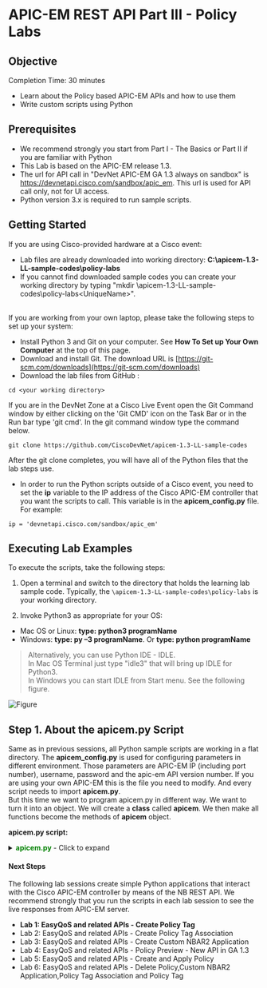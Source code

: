 # APIC-EM REST API Part III - Policy Labs

## Objective

Completion Time: 30 minutes

* Learn about the Policy based APIC-EM APIs and how to use them
* Write custom scripts using Python


## Prerequisites
* We recommend strongly you start from Part I - The Basics or Part II if you are familiar with Python
* This Lab is based on the APIC-EM release 1.3.
* The url for API call in "DevNet APIC-EM GA 1.3 always on sandbox" is https://devnetapi.cisco.com/sandbox/apic_em. This url is used for API call only, not for UI access.
* Python version 3.x is required to run sample scripts.


## Getting Started

If you are using Cisco-provided hardware at a Cisco event:

*  Lab files are already downloaded into working directory: **C:\apicem-1.3-LL-sample-codes\policy-labs**
*  If you cannot find downloaded sample codes you can create your working directory by typing "mkdir \apicem-1.3-LL-sample-codes\policy-labs\<UniqueName>".<br><br>

If you are working from your own laptop, please take the following steps to set up your system:

*  Install Python 3 and Git on your computer. See **How To Set up Your Own Computer** at the top of this page.
*  Download and install Git.  The download URL is [https://git-scm.com/downloads](https://git-scm.com/downloads)
*  Download the lab files from GitHub :

 ```
 cd <your working directory>
 ```

 If you are in the DevNet Zone at a Cisco Live Event open the Git Command window by either clicking on the 'Git CMD' icon on the Task Bar or in the Run bar type 'git cmd'.  In the git command window type the command below.

 ```
 git clone https://github.com/CiscoDevNet/apicem-1.3-LL-sample-codes
 ```
 After the git clone completes, you will have all of the Python files that the lab steps use.

*  In order to run the Python scripts outside of a Cisco event, you need to set the **ip** variable to the IP address of the Cisco APIC-EM controller that you want the scripts to call. This variable is in the **apicem_config.py** file.<br>
For example:

 ```
 ip = 'devnetapi.cisco.com/sandbox/apic_em'
 ```

## Executing Lab Examples

To execute the scripts, take the following steps:

1. Open a terminal and switch to the directory that holds the learning lab sample code. Typically, the `\apicem-1.3-LL-sample-codes\policy-labs` is your working directory.

2. Invoke Python3 as appropriate for your OS:<br>
  * Mac OS or Linux: **type: python3 programName**
  * Windows: **type: py –3 programName**. Or **type: python programName**


> Alternatively, you can use Python IDE - IDLE.<br> In Mac OS Terminal just type "idle3" that will bring up IDLE for Python3.<br>In Windows you can start IDLE from Start menu. See the following figure.</b><br></font>

![Figure](/posts/files/apic-em-1-3-policy/idle.jpg)



## Step 1.  About the apicem.py Script
Same as in previous sessions, all Python sample scripts are working in a flat directory. The **apicem\_config.py** is used for configuring parameters in different environment. Those parameters are APIC-EM IP (including port number), username, password and the apic-em API version number. If you are using your own APIC-EM this is the file you need to modify. And every script needs to import **apicem.py**.<br>
But this time we want to program apicem.py in different way. We want to turn it into an object. We will create a **class** called **apicem**. We then make all functions become the methods of **apicem** object.<br>


**apicem.py script:**

<details>
<summary><font color='green'><b>apicem.py</b></font> - Click to expand</summary>

<pre><code>
"""
This script provides the same functions as in previous leaning lab
but using Python class.
"""

import requests   # We use Python external "requests" module to do HTTP query
import json
import sys

### All APIC-EM configuration is in apicem_config.py
import apicem_config  # APIC-EM IP is assigned in apicem_config.py
from tabulate import tabulate # Pretty-print tabular data in Python

requests.packages.urllib3.disable_warnings() # Disable warning message
* Used to get rid of certificate warning messages when using Python 3.
* For more information please refer to: https://urllib3.readthedocs.org/en/latest/security.html

class apicem(object):
    """ An object to provide easy RESTful request for APIC-EM APIs"""

    def __init__(self, host = apicem_config.APICEM_IP,username = apicem_config.USERNAME,
                 password = apicem_config.PASSWORD,version= apicem_config.VERSION,**kwargs):
        """      --apicem object initializer--

        When a class defines an special __init__() method,
        class instantiation automatically invokes __init__() for the newly-created class instance.

        Taking apic-em IP, login, password and version number from apicem_config.py as default
        To overwrite enter IP,username and password when initialize the instance

        Parameters
        ----------
        self: a reference to the class instance
        host (str): apic-em routable DNS address or ip
        username (str): user name to authenticate with
        password (str): password to authenticate with
        version (str): apic-em version
        **kwargs: arbitrary number of keyword arguments (optional, use as needed)

        Will use default value from apicem_config.py for host, username, password and version
        if there are not assigned during creating apicem instance.

        Methods:
        ----------
        get_X_auth_token: get token
        get_url: get the complete url i.e. 'https://myapicem.mycompany.com/api/v1/<api>'
        get: simplify requests.get
        post: simplify requests.post
        put: simplify requests.put
        delete: simplify requests.delete
        prettyPrint: pretty print raw response

        Note:
        -----
        port number can be configured in apicem_config.py as part of 'apicem_ip' string

        """

        self.__dict__.update(kwargs)
        self.api_url = "https://%s/api/%s/%s" # host, version and api
        self.host = host
        self.version = version
        self.username = username
        self.password = password
        self.headers = {"content-type":"application/json"}

        # Get authentication when initializing instant, also add token into the self.headers
        # So in get,post,put and delete methods don't need to get service ticket again
        if self.username is not None:
            self.get_X_auth_token()
        else:
            print ("need to provide username")

    def get_X_auth_token(self):
        """
        This function returns a new service ticket.
        In this function we also assign header value which is used in the get/post/put/delete functions

        Return:
        ----------
        str: APIC-EM authentication token
        """
        # All APIC-EM REST API query and response content type is JSON
        # JSON input for the post ticket API request

        r_json = {"username": self.username,"password": self.password}

        # Post ticket API request
        try:
            r = requests.post(self.get_url("ticket"),json.dumps(r_json),headers=self.headers,verify = False)
            response_json = r.json()

            # Adding 'X-Auth-Token' to header
            self.headers['X-Auth-Token'] = response_json["response"]["serviceTicket"]
            return (response_json["response"]["serviceTicket"])
        except:
            # Something wrong, cannot get service ticket
            print ("Status: %s"%r.status_code)
            print ("Response: %s"%r.text)
            sys.exit ()


    def get_url(self, api):
        """
        get the complete url path for the request

        Parameters
        ----------
        api (str): APIC-EM API

        Return:
        str: url for REST request
        """

        complete_url = self.api_url % (self.host, self.version, api)
        return complete_url

    def get(self, api, params='', printOut=False):
        """
        To simplify requests.get with default configuration.Return is the same as requests.get

        Parameters
        ----------
        api (str): api without prefix
                   example: for https://10.10.10.10/api/v1/host just use "host"
        params (str): optional parameters for the GET request
        printOut (boolean): to pretty print raw response (set True to print)

        Return:
        -------
        object: an instance of the Response object(of requests module)

        Authentication token is obtained during the object initialization and assigned to self.headers
        when calling get_X_auth_token()
        """
        try:
            url = self.get_url(api)
            print ("\nExecuting GET '%s'\n"%url)
            r = requests.get(url,headers=self.headers,params=params, verify = False)
            print ("GET '%s' Status: "%api,r.status_code,'\n') # This is the http request status
            if printOut:
                self.prettyPrint("Response:\n", r)
            return r
        except:
            print ("Something wrong to GET /",api)
            sys.exit()

    def post(self,api,data=None,params='',printOut=False):
        """
        To simplify requests.post with default configuration. Return is the same as requests.post

        Parameters
        ----------
        api (str): api without prefix
             example: for https://10.10.10.10/api/v1/policy just use "policy"
        data (JSON): JSON object for the POST request
        printOut (boolean): to pretty print raw response (set True to print)

        Return:
        -------
        object: an instance of the Response object(of requests module)

        Authentication token is obtained during the object initialization and assigned to self.headers
        when calling get_X_auth_token()
        """

        try:
            url = self.get_url(api)
            print ("\nExecuting POST '%s'\n"%url)
            r = requests.post(url, json.dumps(data), headers=self.headers,params=params,verify = False)
            print ("POST '%s' Status: "%api,r.status_code,'\n') # This is the http request status
            if printOut:
                self.prettyPrint("Response:\n", r)
            return r
        except:
            print ("Something wrong to POST /",api)
            sys.exit()


    def put(self, api, data=None, printOut=False):
        """
        To simplify requests.post with default configuration. Return is the same as requests.put

        Parameters
        ----------
        api (str): api without prefix
             example: for https://10.10.10.10/api/v1/policy just use "policy"
        data (JSON): JSON object for the POST request
        printOut (boolean): to pretty print raw response (set True to print)

        Return:
        -------
        object: an instance of the Response object(of requests module)

        Authentication token is obtained during the object initialization and assigned to self.headers
        when calling get_X_auth_token()
        """

        try:
            url = self.get_url(api)
            print ("\nExecuting PUT '%s'\n"%url)
            r = requests.put(url, data, headers=self.headers,verify = False)
            print ("PUT '%s' Status: "%api,r.status_code,'\n') # This is the http request status
            if printOut:
                self.prettyPrint("Response:\n", r)
            return r
        except:
            print ("Something wrong to PUT /",api)
            sys.exit()

    def delete(self, api, params='',printOut=False):
        """
        To simplify requests.get with default configuration.Return is the same as requests.delete
        Parameters
        ----------
        api (str): api without prefix
             example: for https://10.10.10.10/api/v1/policy just use "policy"
        params (str): optional parameters for the GET request
        printOut (boolean): to pretty print raw response (set True to print)

        Return:
        -------
        object: an instance of the Response object(of requests module)

        Authentication token is obtained during the object initialization and assigned to self.headers
        when calling get_X_auth_token()
        """
        try:
            url = self.get_url(api)
            print ("\nExecuting DELETE '%s'\n"%url)
            r = requests.delete(url, headers=self.headers, params=params, verify = False)
            print ("DELETE '%s' Status: "%api,r.status_code,'\n') # This is the http request status
            if printOut:
                self.prettyPrint("Response:\n", r)
            return r
        except:
            print ("Something wrong to DELETE /",api)
            sys.exit()

    def prettyPrint(self,text="",json_object=None):
        """
        Parameters
        ----------
        text (str) : message to print out
        json_object (Response object): an instance of the Response object(of requests module)

        Return:
        -------
        None
        """
        resp = json_object.json() # Get the json-encoded content from response
        print (text,json.dumps(resp,indent=4))    # This is the entire response from the query   
</code></pre>
</details>

#### Next Steps

The following lab sessions create simple Python applications that interact with the Cisco APIC-EM controller by means of the NB REST API. We recommend strongly that you run the scripts in each lab session to see the live responses from APIC-EM server.

* **Lab 1: EasyQoS and related APIs - Create Policy Tag**
* Lab 2: EasyQoS and related APIs - Create Policy Tag Association
* Lab 3: EasyQoS and related APIs - Create Custom NBAR2 Application
* Lab 4: EasyQoS and related APIs - Policy Preview - New API in GA 1.3
* Lab 5: EasyQoS and related APIs - Create and Apply Policy
* Lab 6: EasyQoS and related APIs - Delete Policy,Custom NBAR2 Application,Policy Tag Association and Policy Tag
